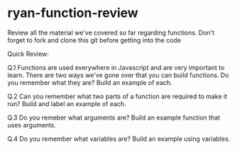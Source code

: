 # ryan-function-review
Review all the material we've covered so far regarding functions. Don't forget to fork and clone this git before getting into the code

Quick Review:

Q.1 Functions are used everywhere in Javascript and are very important to learn. There are two ways we've gone over that 
you can build functions. Do you remember what they are? Build an example of each.

Q.2 Can you remember what two parts of a function are required to make it run? Build and label an example of each.

Q.3 Do you remeber what arguments are? Build an example function that uses arguments.

Q.4 Do you remember what variables are? Build an example using variables.
